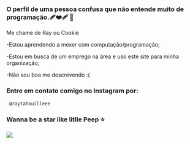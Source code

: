 ### O perfil de uma pessoa confusa que não entende muito de programação.🩹❤️‍🩹 👋

Me chame de Ray ou Cookie

-Estou aprendendo a mexer com computação/programação;

-Estou em busca de um emprego na área e uso este site para minha organização;

-Não sou boa me descrevendo :(


### Entre em contato comigo no Instagram por:

     @raytatouilleee


### Wanna be a star like litlle Peep ⭐

![](https://media.tenor.com/NxhIozfO0gcAAAAM/lilpeep.gif)
